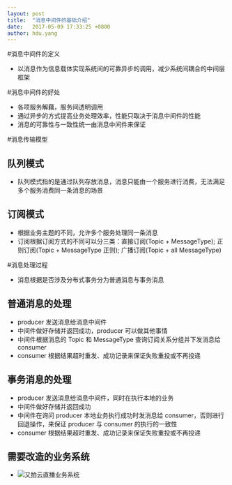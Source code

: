 ```yaml
---
layout: post
title:  "消息中间件的基础介绍"
date:   2017-05-09 17:33:25 +0800
author: hdu.yang
---
```


#消息中间件的定义
* 以消息作为信息载体实现系统间的可靠异步的调用，减少系统间耦合的中间层框架

#消息中间件的好处
* 各项服务解藕，服务间透明调用
* 通过异步的方式提高业务处理效率，性能只取决于消息中间件的性能
* 消息的可靠性与一致性统一由消息中间件来保证

#消息传输模型
## 队列模式
* 队列模式指的是通过队列存放消息，消息只能由一个服务进行消费，无法满足多个服务消费同一条消息的场景

## 订阅模式
* 根据业务主题的不同，允许多个服务处理同一条消息
* 订阅根据订阅方式的不同可以分三类：直接订阅(Topic + MessageType); 正则订阅(Topic + MessageType 正则); 广播订阅(Topic + all MessageType)

#消息处理过程
* 消息根据是否涉及分布式事务分为普通消息与事务消息
## 普通消息的处理
* producer 发送消息给消息中间件
* 中间件做好存储并返回成功，producer 可以做其他事情
* 中间件根据消息的 Topic 和 MessageType 查询订阅关系分组并下发消息给 consumer
* consumer 根据结果超时重发、成功记录来保证失败重投或不再投递

## 事务消息的处理
* producer 发送消息给消息中间件，同时在执行本地的业务
* 中间件做好存储并返回成功
* 中间件在询问 producer 本地业务执行成功时发消息给 consumer，否则进行回退操作，来保证 producer 与 consumer 的执行的一致性
* consumer 根据结果超时重发、成功记录来保证失败重投或不再投递

## 需要改造的业务系统
* ![又拍云直播业务系统](http://upyun-public.b0.upaiyun.com/message_workflow.jpg)
